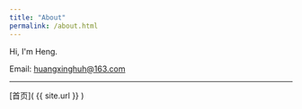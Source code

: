 ```yaml
---
title: "About"
permalink: /about.html
---
```


Hi, I'm Heng.

Email: huangxinghuh@163.com

---
[首页]( {{ site.url }} )
